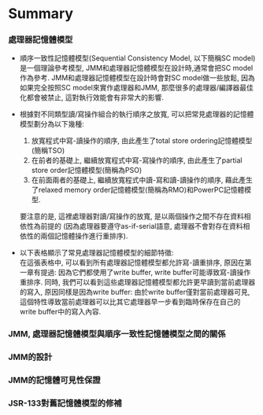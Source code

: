 # Summary

### 處理器記憶體模型

* 順序一致性記憶體模型\(Sequential Consistency Model, 以下簡稱SC model\)是一個理論參考模型, JMM和處理器記憶體模型在設計時,通常會把SC model作為參考. JMM和處理器記憶體模型在設計時會對SC model做一些放鬆, 因為如果完全按照SC model來實作處理器和JMM, 那麼很多的處理器/編譯器最佳化都會被禁止, 這對執行效能會有非常大的影響.
* 根據對不同類型讀/寫操作組合的執行順序之放寬, 可以把常見處理器的記憶體模型劃分為以下幾種:

  1. 放寬程式中寫-讀操作的順序, 由此產生了total store ordering記憶體模型\(簡稱TSO\)  
  2. 在前者的基礎上, 繼續放寬程式中寫-寫操作的順序, 由此產生了partial store order記憶體模型\(簡稱為PSO\)  
  3. 在前面兩者的基礎上, 繼續放寬程式中讀-寫和讀-讀操作的順序, 藉此產生了relaxed memory order記憶體模型\(簡稱為RMO\)和PowerPC記憶體模型.

  要注意的是, 這裡處理器對讀/寫操作的放寬, 是以兩個操作之間不存在資料相依性為前提的 \(因為處理器要遵守as-if-serial語意, 處理器不會對存在資料相依性的兩個記憶體操作進行重排序\).

* 以下表格顯示了常見處理器記憶體模型的細節特徵:  
  在這張表格中, 可以看到所有處理器記憶體模型都允許寫-讀重排序, 原因在第一章有提過:   因為它們都使用了write buffer, write buffer可能導致寫-讀操作重排序. 同時, 我們可以看到這些處理器記憶體模型都允許更早讀到當前處理器的寫入, 原因同樣是因為write buffer: 由於write buffer僅對當前處理器可見, 這個特性導致當前處理器可以比其它處理器早一步看到臨時保存在自己的write buffer中的寫入內容.

### JMM, 處理器記憶體模型與順序一致性記憶體模型之間的關係

### JMM的設計

### JMM的記憶體可見性保證

### JSR-133對舊記憶體模型的修補



